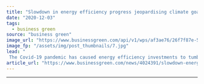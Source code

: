 ```yaml
---
title: "Slowdown in energy efficiency progress jeopardising climate goals, IEA warns"
date: "2020-12-03"
tags: 
  - business green
source: "business green"
image_url: "https://www.businessgreen.com/api/v1/wps/af3ae76/26f7f87e-5c98-4d4a-8e44-11faa2474cba/3/Energy-185x114.jpg"
image_fp: "/assets/img/post_thumbnails/7.jpg"
lead: "
 The Covid-19 pandemic has caused energy efficiency investments to tumble while increasing the energy intensity of the global economy, according to the International Energy Agency ..."
article_url: "https://www.businessgreen.com/news/4024391/slowdown-energy-efficiency-progress-jeopardising-climate-goals-iea-warns"
---
```


---

